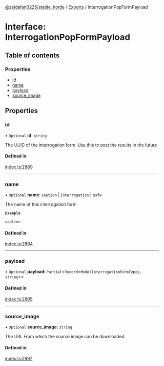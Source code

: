 [@zeldafan0225/stable_horde](../README.md) / [Exports](../modules.md) / InterrogationPopFormPayload

# Interface: InterrogationPopFormPayload

## Table of contents

### Properties

- [id](InterrogationPopFormPayload.md#id)
- [name](InterrogationPopFormPayload.md#name)
- [payload](InterrogationPopFormPayload.md#payload)
- [source\_image](InterrogationPopFormPayload.md#source_image)

## Properties

### id

• `Optional` **id**: `string`

The UUID of the interrogation form. Use this to post the results in the future

#### Defined in

[index.ts:2889](https://github.com/ZeldaFan0225/stable_horde/blob/c25ea19/index.ts#L2889)

___

### name

• `Optional` **name**: `caption` \| `interrogation` \| `nsfw`

The name of this interrogation form

**`Example`**

```ts
caption
```

#### Defined in

[index.ts:2894](https://github.com/ZeldaFan0225/stable_horde/blob/c25ea19/index.ts#L2894)

___

### payload

• `Optional` **payload**: `Partial`<`Record`<`ModelInterrogationFormTypes`, `string`\>\>

#### Defined in

[index.ts:2895](https://github.com/ZeldaFan0225/stable_horde/blob/c25ea19/index.ts#L2895)

___

### source\_image

• `Optional` **source\_image**: `string`

The URL From which the source image can be downloaded

#### Defined in

[index.ts:2897](https://github.com/ZeldaFan0225/stable_horde/blob/c25ea19/index.ts#L2897)
